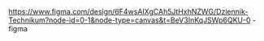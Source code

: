 https://www.figma.com/design/6F4wsAIXgCAh5JtHxhNZWG/Dziennik-Technikum?node-id=0-1&node-type=canvas&t=BeV3InKqJSWp6QKU-0 - figma
